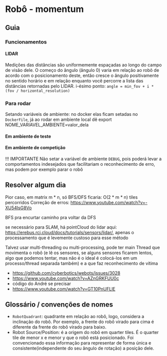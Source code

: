 # Robô - momentum

## Guia

### Funcionamentos

#### LIDAR

Medições das distâncias são uniformemente espaçadas ao longo do campo de visão dele. O começo do ângulo (ângulo 0) varia em relação ao robô de acordo com o posicionamento deste, então cresce o ângulo positivamente no sentido horário e em relação enquanto você percorre a lista das distâncias retornadas pelo LIDAR.
i-ésimo ponto: `angle = min_fov + i * (fov / horizontal_resolution)`

### Para rodar

Setando variáveis de ambiente: no docker elas ficam setadas no `DockerFile`, já ao rodar em ambiente local dê export NOME_VARIAVEL_AMBIENTE=valor_dela

#### Em ambiente de teste

#### Em ambiente de competição

!!! IMPORTANTE
Não setar a variável de ambiente `DEBUG`, pois poderá levar a comportamentos indesejados que facilitariam o reconhecimento de erro, mas podem por exemplo parar o robô

## Resolver algum dia

Pior caso, em matrix m \* n, só BFS/DFS ficaria: O(2 \* m \* n) tiles percorridos
Correção de erros: https://www.youtube.com/watch?v=-XU54IsG8Vo

BFS pra encurtar caminho pra voltar da DFS

se necessário para SLAM, há pointCloud do lidar aqui: https://erebus.rcj.cloud/docs/tutorials/sensors/lidar/, apenas o processamento que é levemente custoso para esse método

Talvez usar multi-threading ou multi-processing, pode ter main Thread que movimenta o robô (e lê os sensores, se alguns sensores ficarem lentos, algo que podemos tentar, mas não é o ideal é colocá-los em um processo/thread separada também) e a que faz reconhecimento de vítima
- https://github.com/cyberbotics/webots/issues/3028
- https://www.youtube.com/watch?v=AZnGRKFUU0c
- código do André se precisar
- https://www.youtube.com/watch?v=GT10PnUFLlE

## Glossário / convenções de nomes

- `RobotQuadrant`: quadrante em relação ao robô, logo, considera a inclinação do robô. Por exemplo, a frente do robô virado para cima é diferente da frente do robô virado para baixo.
- Robot Source/Position: é a origem do robô em quarter tiles. É o quarter tile de menor x e menor y que o robô está posicionado. Foi convencionado essa informação para representar de forma única e consistente(independente do seu ângulo de rotação) a posição dele.
